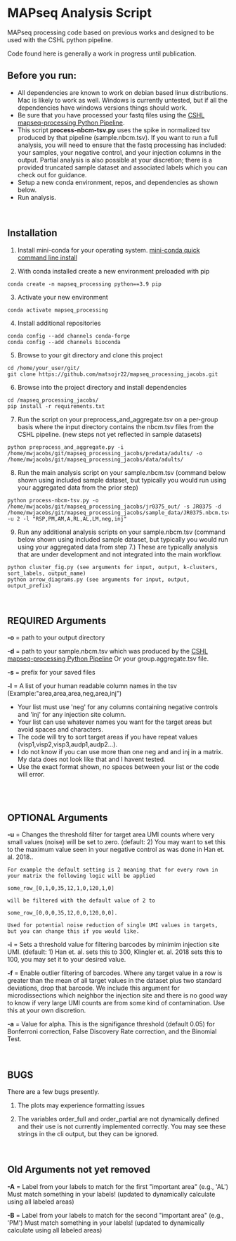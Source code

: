 # MAPseq Analysis Script
MAPseq processing code based on previous works and designed to be used with the CSHL python pipeline.

Code found here is generally a work in progress until publication.

## **Before you run:**
- All dependencies are known to work on debian based linux distributions. Mac is likely to work as well. Windows is currently untested, but if all the dependencies have windows versions things should work.
- Be sure that you have processed your fastq files using the [CSHL mapseq-processing Python Pipeline](https://github.com/ZadorLaboratory/mapseq-processing).
- This script **process-nbcm-tsv.py** uses the spike in normalized tsv produced by that pipeline (sample.nbcm.tsv). If you want to run a full analysis, you will need to ensure that the fastq processing has included: your samples, your negative control, and your injection columns in the output. Partial analysis is also possible at your discretion; there is a provided truncated sample dataset and associated labels which you can check out for guidance.
- Setup a new conda environment, repos, and dependencies as shown below.
- Run analysis.
<br/>

## Installation

1. Install mini-conda for your operating system. [mini-conda quick command line install](https://docs.anaconda.com/miniconda/install/#quick-command-line-install)

2.  With conda installed create a new environment preloaded with pip

 ```
conda create -n mapseq_processing python==3.9 pip
```

3. Activate your new environment

```
conda activate mapseq_processing
```

4. Install additional repositories

```
conda config --add channels conda-forge
conda config --add channels bioconda
```

5. Browse to your git directory and clone this project

```
cd /home/your_user/git/
git clone https://github.com/matsojr22/mapseq_processing_jacobs.git
```

6. Browse into the project directory and install dependencies

```
cd /mapseq_processing_jacobs/
pip install -r requirements.txt
```

7. Run the script on your preprocess_and_aggregate.tsv on a per-group basis where the input directory contains the nbcm.tsv files from the CSHL pipeline. (new steps not yet reflected in sample datasets)

```
python preprocess_and_aggregate.py -i /home/mwjacobs/git/mapseq_processing_jacobs/predata/adults/ -o /home/mwjacobs/git/mapseq_processing_jacobs/data/adults/
```

8. Run the main analysis script on your sample.nbcm.tsv (command below shown using included sample dataset, but typically you would run using your aggregated data from the prior step)

```
python process-nbcm-tsv.py -o /home/mwjacobs/git/mapseq_processing_jacobs/jr0375_out/ -s JR0375 -d /home/mwjacobs/git/mapseq_processing_jacobs/sample_data/JR0375.nbcm.tsv -u 2 -l "RSP,PM,AM,A,RL,AL,LM,neg,inj"
```

9. Run any additional analysis scripts on your sample.nbcm.tsv (command below shown using included sample dataset, but typically you would run using your aggregated data from step 7.) These are typically analysis that are under development and not integrated into the main workflow.

```
python cluster_fig.py (see arguments for input, output, k-clusters, sort_labels, output_name)
python arrow_diagrams.py (see arguments for input, output, output_prefix)

```

<br/>

## **REQUIRED Arguments**

**-o** = path to your output directory

**-d** = path to your sample.nbcm.tsv which was produced by the [CSHL mapseq-processing Python Pipeline](https://github.com/ZadorLaboratory/mapseq-processing) Or your group.aggregate.tsv file.

**-s** = prefix for your saved files

**-l** = A list of your human readable column names in the tsv (Example:"area,area,area,neg,area,inj") 
- Your list must use 'neg' for any columns containing negative controls and 'inj' for any injection site column.
- Your list can use whatever names you want for the target areas but avoid spaces and characters.
- The code will try to sort target areas if you have repeat values (visp1,visp2,visp3,audp1,audp2...).
- I do not know if you can use more than one neg and and inj in a matrix. My data does not look like that and I havent tested.
- Use the exact format shown, no spaces between your list or the code will error.

<br/>
<br/>

## **OPTIONAL Arguments**

**-u** = Changes the threshold filter for target area UMI counts where very small values (noise) will be set to zero. (default: 2) You may want to set this to the maximum value seen in your negative control as was done in Han et. al. 2018..

```
For example the default setting is 2 meaning that for every rown in your matrix the following logic will be applied

some_row_[0,1,0,35,12,1,0,120,1,0]

will be filtered with the default value of 2 to

some_row_[0,0,0,35,12,0,0,120,0,0].

Used for potential noise reduction of single UMI values in targets, but you can change this if you would like.
```

**-i** = Sets a threshold value for filtering barcodes by minimim injection site UMI. (default: 1) Han et. al. sets this to 300, Klingler et. al. 2018 sets this to 100, you may set it to your desired value.

**-f** = Enable outlier filtering of barcodes. Where any target value in a row is greater than the mean of all target values in the dataset plus two standard deviations, drop that barcode. We include this argument for microdissections which neighbor the injection site and there is no good way to know if very large UMI counts are from some kind of contamination. Use this at your own discretion.

**-a** = Value for alpha. This is the signifigance threshold (default 0.05) for Bonferroni correction, False Discovery Rate correction, and the Binomial Test.

<br/>

## **BUGS**
There are a few bugs presently. 

1. The plots may experience formatting issues

2. The variables order_full and order_partial are not dynamically defined and their use is not currently implemented correctly. You may see these strings in the cli output, but they can be ignored.

<br/>

## **Old Arguments not yet removed**

**-A** = Label from your labels to match for the first "important area" (e.g., 'AL') Must match something in your labels! (updated to dynamically calculate using all labeled areas)

**-B** = Label from your labels to match for the second "important area" (e.g., 'PM') Must match something in your labels! (updated to dynamically calculate using all labeled areas)

